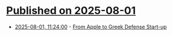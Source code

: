 # [Published on 2025-08-01](index.md)

* [2025-08-01, 11:24:00](https://soylentnews.org/article.pl?sid=25/07/30/1457215&from=rss) - [From Apple to Greek Defense Start-up](https://soylentnews.org/article.pl?sid=25/07/30/1457215&from=rss)

